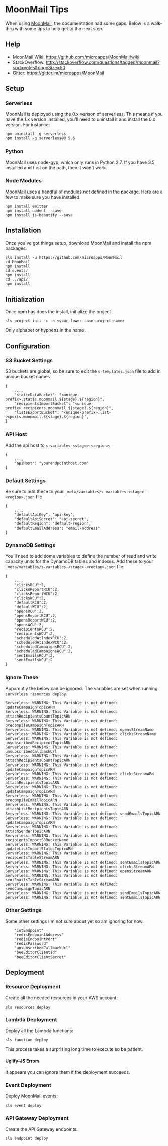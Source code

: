 # MoonMail Tips
When using [MoonMail](https://github.com/microapps/MoonMail), the documentation had some gaps. Below is a walk-thru with some tips to help get to the next step.

## Help
* MoonMail Wiki: https://github.com/microapps/MoonMail/wiki
* StackOverflow: http://stackoverflow.com/questions/tagged/moonmail?sort=votes&pageSize=50
* Gitter: https://gitter.im/microapps/MoonMail

## Setup

### Serverless
MoonMail is deployed using the 0.x verison of serverless. This means if you have the 1.x version installed, you'll need to uninstall it and install the 0.x version. For instance:
```
npm uninstall -g serverless
npm install -g serverless@0.5.6
```

### Python
MoonMail uses node-gyp, which only runs in Python 2.7. If you have 3.5 installed and first on the path, then it won't work.

### Node Modules
MoonMail uses a handful of modules not defined in the package. Here are a few to make sure you have installed:
```
npm install emitter
npm install nodent --save
npm install js-beautify --save
```

## Installation
Once you've got things setup, download MoonMail and install the npm packages:
```
sls install -u https://github.com/microapps/MoonMail
cd MoonMail
npm install
cd events/
npm install
cd ../api/
npm install
```

## Initialization
Once npm has does the install, initialize the project
```
sls project init -c -n <your-lower-case-project-name>
```
Only alphabet or hyphens in the name.

## Configuration

### S3 Bucket Settings
S3 buckets are global, so be sure to edit the `s-templates.json` file to add in unique bucket names
```
{
    ...,
    "staticDataBucket": "<unique-prefix>.static.moonmail.${stage}.${region}",
    "recipientsImportBucket": "<unique-prefix>.recipients.moonmail.${stage}.${region}",
    "listsExportBucket": "<unique-prefix>.list-exports.moonmail.${stage}.${region}",
}
```

### API Host
Add the api host to `s-variables-<stage>-<region>`:
```
{
    ...,
    "apiHost": "yourendpointhost.com"
}
```

### Default Settings
Be sure to add these to your `_meta/variables/s-variables-<stage>-<region>.json` file
```
{
    ...,
    "defaultApiKey": "api-key", 
    "defaultApiSecret": "api-secret", 
    "defaultRegion": "default-region",
    "defaultEmailAddress": "email-address"
}
```

### DynamoDB Settings
You'll need to add some variables to define the number of read and write capacity units for the DynamoDB tables and indexes. Add these to your `_meta/variables/s-variables-<stage>-<region>.json` file
```
{
    ...,
    "clicksRCU":2, 
    "clicksReportRCU":2, 
    "clicksReportWCU":2, 
    "clicksWCU":2, 
    "defaultRCU":2, 
    "defaultWCU":2, 
    "opensRCU":2, 
    "opensReportRCU":2, 
    "opensReportWCU":2, 
    "opensWCU":2, 
    "recipientsRCU":2, 
    "recipientsWCU":2, 
    "scheduledAtIndexRCU":2, 
    "scheduledAtIndexWCU":2, 
    "scheduledCampaignsRCU":2, 
    "scheduledCampaignsWCU":2, 
    "sentEmailsRCU":2, 
    "sentEmailsWCU":2
}
```

### Ignore These
Apparently the below can be ignored. The variables are set when running `serverless resources deploy`. 
```
Serverless: WARNING: This Variable is not defined: updateCampaignTopicARN
Serverless: WARNING: This Variable is not defined: attachRecipientsCountTopicARN
Serverless: WARNING: This Variable is not defined: precompileCampaignTopicARN
Serverless: WARNING: This Variable is not defined: opensStreamName
Serverless: WARNING: This Variable is not defined: clicksStreamName
Serverless: WARNING: This Variable is not defined: unsubscribedRecipientTopicARN
Serverless: WARNING: This Variable is not defined: unsubscribedCallbackUrl
Serverless: WARNING: This Variable is not defined: attachRecipientsCountTopicARN
Serverless: WARNING: This Variable is not defined: updateCampaignTopicARN
Serverless: WARNING: This Variable is not defined: clicksStreamARN
Serverless: WARNING: This Variable is not defined: attachRecipientsTopicARN
Serverless: WARNING: This Variable is not defined: updateCampaignTopicARN
Serverless: WARNING: This Variable is not defined: precompileEmailTopicARN
Serverless: WARNING: This Variable is not defined: attachListRecipientsTopicARN
Serverless: WARNING: This Variable is not defined: sendEmailsTopicARN
Serverless: WARNING: This Variable is not defined: updateCampaignTopicARN
Serverless: WARNING: This Variable is not defined: attachSenderTopicARN
Serverless: WARNING: This Variable is not defined: recipientsImportS3BucketName
Serverless: WARNING: This Variable is not defined: updateListImportStatusTopicARN
Serverless: WARNING: This Variable is not defined: recipientsTableStreamARN
Serverless: WARNING: This Variable is not defined: sentEmailsTopicARN
Serverless: WARNING: This Variable is not defined: clicksStreamARN
Serverless: WARNING: This Variable is not defined: opensStreamARN
Serverless: WARNING: This Variable is not defined: sentEmailsTableStreamARN
Serverless: WARNING: This Variable is not defined: sendCampaignTopicARN
Serverless: WARNING: This Variable is not defined: sendEmailsTopicARN
Serverless: WARNING: This Variable is not defined: sentEmailsTopicARN
```

### Other Settings
Some other settings I'm not sure about yet so am ignoring for now. 
```
    "iotEndpoint"
    "redisEndpointAddress"
    "redisEndpointPort"
    "redisPassword"
    "unsubscribedCallbackUrl"
    "beeEditorClientId"
    "beeEditorClientSecret"
```

## Deployment

### Resource Deployment
Create all the needed resources in your AWS account:
```
sls resources deploy
```

### Lambda Deployment
Deploy all the Lambda functions:
```
sls function deploy
```
This process takes a surprising long time to execute so be patient.

#### Uglify-JS Errors
It appears you can ignore them if the deployment succeeds.

### Event Deployment
Deploy MoonMail events:
```
sls event deploy
```

### API Gateway Deployment
Create the API Gateway endpoints:
```
sls endpoint deploy
```
